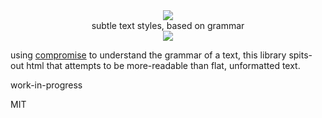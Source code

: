 <div align="center">
  <img src="https://cloud.githubusercontent.com/assets/399657/23590290/ede73772-01aa-11e7-8915-181ef21027bc.png" />
  <div>subtle text styles, based on grammar</div>
  <a href="https://npmjs.org/package/compromise-clear">
    <img src="https://img.shields.io/npm/v/compromise-clear.svg?style=flat-square" />
  </a>
  <!-- <a href="https://nodejs.org/api/documentation.html#documentation_stability_index">
    <img src="https://img.shields.io/badge/stability-stable-green.svg?style=flat-square" />
  </a> -->
</div>

using [compromise](https://github.com/spencermountain/compromise) to understand the grammar of a text, this library spits-out html that attempts to be more-readable than flat, unformatted text.

work-in-progress

MIT
